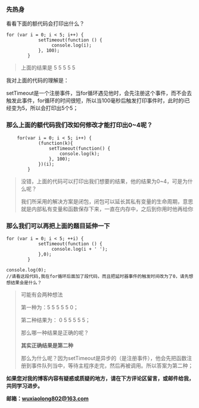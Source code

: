 ### 先热身
看看下面的额代码会打印出什么？

```
for (var i = 0; i < 5; i++) {
		  	setTimeout(function () {
		   		 console.log(i);
		  	}, 100);
		}
```

> 上面的结果是 5  5  5  5  5
 
我对上面的代码的理解是：

setTimeout是一个注册事件，当for循环遇见他时，会先注册这个事件，而不会去触发此事件，for循环的时间很短，所以当100毫秒后触发打印事件时，此时的i已经变为5，所以会打印出5个5；

### 那么上面的额代码我们改如何修改才能打印出0~4呢？

```
	for(var i = 0; i < 5; i++) {
			(function(k){				
				setTimeout(function() {
					console.log(k);
				}, 100);
			})(i);
		}
```

> 没错，上面的代码可以打印出我们想要的结果，他的结果为0~4，可是为什么呢？
> 
> 我们所采用的解决方案是闭包，闭包可以延长其私有变量的生命周期，意思就是内部私有变量和函数保存下来，一直在内存中，之后到你用时他再给你

### 那么我们可以再把上面的题目延伸一下

```
for (var i = 0; i < 5; ++i) {
		  	setTimeout(function () {
		   		 console.log(i + ' ');
		  	},0);
		}
		
console.log(0);
//请看这段代码,我在for循环后面加了段代码，而且把延时器事件的触发时间改为了0，请先想想结果会是什么？
```

> 可能有会两种想法
> 
> 第一种为：5  5  5  5   5  0；
> 
> 第二种结果为： 0 5  5  5  5   5；
> 
> 那么哪一种结果是正确的呢？
> 
> **其实正确结果是第二种**
> 
> 那么为什么呢？因为setTimeout是异步的（是注册事件），他会先把函数注册到事件队列当中，等待主程序走完，然后再被调用。所以答案为第二种；

**如果您对我的博客内容有疑惑或质疑的地方，请在下方评论区留言，或邮件给我，共同学习进步。**

**邮箱：wuxiaolong802@163.com**






